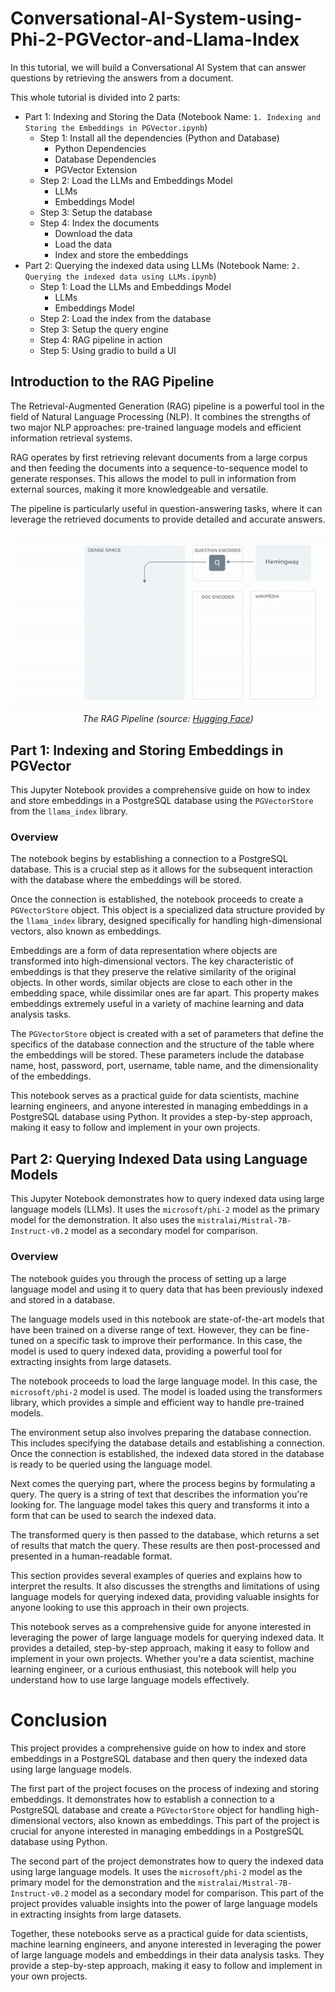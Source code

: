 # Conversational-AI-System-using-Phi-2-PGVector-and-Llama-Index

In this tutorial, we will build a Conversational AI System that can answer questions by retrieving the answers from a document.

This whole tutorial is divided into 2 parts:
- Part 1: Indexing and Storing the Data (Notebook Name: `1. Indexing and Storing the Embeddings in PGVector.ipynb`)
    - Step 1: Install all the dependencies (Python and Database)
        - Python Dependencies
        - Database Dependencies
        - PGVector Extension
    - Step 2: Load the LLMs and Embeddings Model
        - LLMs
        - Embeddings Model
    - Step 3: Setup the database
    - Step 4: Index the documents
        - Download the data
        - Load the data
        - Index and store the embeddings
- Part 2: Querying the indexed data using LLMs (Notebook Name: `2. Querying the indexed data using LLMs.ipynb`)
    - Step 1: Load the LLMs and Embeddings Model
        - LLMs
        - Embeddings Model
    - Step 2: Load the index from the database
    - Step 3: Setup the query engine
    - Step 4: RAG pipeline in action
    - Step 5: Using gradio to build a UI

## Introduction to the RAG Pipeline

The Retrieval-Augmented Generation (RAG) pipeline is a powerful tool in the field of Natural Language Processing (NLP). It combines the strengths of two major NLP approaches: pre-trained language models and efficient information retrieval systems.

RAG operates by first retrieving relevant documents from a large corpus and then feeding the documents into a sequence-to-sequence model to generate responses. This allows the model to pull in information from external sources, making it more knowledgeable and versatile.

The pipeline is particularly useful in question-answering tasks, where it can leverage the retrieved documents to provide detailed and accurate answers.

<p align="center">
  <img src="asset/rag_gif.gif" alt="RAG Pipeline">
  <br>
  <em>The RAG Pipeline (source: <a href="https://huggingface.co/blog/ray-rag">Hugging Face</a>)</em>
</p>

## Part 1: Indexing and Storing Embeddings in PGVector

This Jupyter Notebook provides a comprehensive guide on how to index and store embeddings in a PostgreSQL database using the `PGVectorStore` from the `llama_index` library.

### Overview

The notebook begins by establishing a connection to a PostgreSQL database. This is a crucial step as it allows for the subsequent interaction with the database where the embeddings will be stored.

Once the connection is established, the notebook proceeds to create a `PGVectorStore` object. This object is a specialized data structure provided by the `llama_index` library, designed specifically for handling high-dimensional vectors, also known as embeddings.

Embeddings are a form of data representation where objects are transformed into high-dimensional vectors. The key characteristic of embeddings is that they preserve the relative similarity of the original objects. In other words, similar objects are close to each other in the embedding space, while dissimilar ones are far apart. This property makes embeddings extremely useful in a variety of machine learning and data analysis tasks.

The `PGVectorStore` object is created with a set of parameters that define the specifics of the database connection and the structure of the table where the embeddings will be stored. These parameters include the database name, host, password, port, username, table name, and the dimensionality of the embeddings.

This notebook serves as a practical guide for data scientists, machine learning engineers, and anyone interested in managing embeddings in a PostgreSQL database using Python. It provides a step-by-step approach, making it easy to follow and implement in your own projects.


## Part 2: Querying Indexed Data using Language Models

This Jupyter Notebook demonstrates how to query indexed data using large language models (LLMs). It uses the `microsoft/phi-2` model as the primary model for the demonstration. It also uses the `mistralai/Mistral-7B-Instruct-v0.2` model as a secondary model for comparison.

### Overview

The notebook guides you through the process of setting up a large language model and using it to query data that has been previously indexed and stored in a database. 

The language models used in this notebook are state-of-the-art models that have been trained on a diverse range of text. However, they can be fine-tuned on a specific task to improve their performance. In this case, the model is used to query indexed data, providing a powerful tool for extracting insights from large datasets.

The notebook proceeds to load the large language model. In this case, the `microsoft/phi-2` model is used. The model is loaded using the transformers library, which provides a simple and efficient way to handle pre-trained models.

The environment setup also involves preparing the database connection. This includes specifying the database details and establishing a connection. Once the connection is established, the indexed data stored in the database is ready to be queried using the language model.

Next comes the querying part, where the process begins by formulating a query. The query is a string of text that describes the information you're looking for. The language model takes this query and transforms it into a form that can be used to search the indexed data.

The transformed query is then passed to the database, which returns a set of results that match the query. These results are then post-processed and presented in a human-readable format.

This section provides several examples of queries and explains how to interpret the results. It also discusses the strengths and limitations of using language models for querying indexed data, providing valuable insights for anyone looking to use this approach in their own projects.

This notebook serves as a comprehensive guide for anyone interested in leveraging the power of large language models for querying indexed data. It provides a detailed, step-by-step approach, making it easy to follow and implement in your own projects. Whether you're a data scientist, machine learning engineer, or a curious enthusiast, this notebook will help you understand how to use large language models effectively.

# Conclusion

This project provides a comprehensive guide on how to index and store embeddings in a PostgreSQL database and then query the indexed data using large language models.

The first part of the project focuses on the process of indexing and storing embeddings. It demonstrates how to establish a connection to a PostgreSQL database and create a `PGVectorStore` object for handling high-dimensional vectors, also known as embeddings. This part of the project is crucial for anyone interested in managing embeddings in a PostgreSQL database using Python.

The second part of the project demonstrates how to query the indexed data using large language models. It uses the `microsoft/phi-2` model as the primary model for the demonstration and the `mistralai/Mistral-7B-Instruct-v0.2` model as a secondary model for comparison. This part of the project provides valuable insights into the power of large language models in extracting insights from large datasets.

Together, these notebooks serve as a practical guide for data scientists, machine learning engineers, and anyone interested in leveraging the power of large language models and embeddings in their data analysis tasks. They provide a step-by-step approach, making it easy to follow and implement in your own projects.